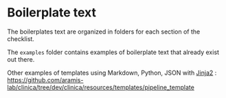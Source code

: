 # Boilerplate text

The boilerplates text are organized in folders for each section of the checklist.

The `examples` folder contains examples of boilerplate text that already exist out there.

Other examples of templates using Markdown, Python, JSON with [Jinja2](https://jinja.palletsprojects.com/en/2.11.x/) : https://github.com/aramis-lab/clinica/tree/dev/clinica/resources/templates/pipeline_template
